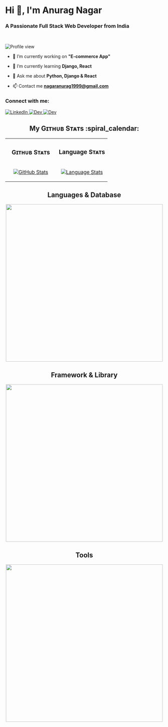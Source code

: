 <h1 align="left">Hi 👋, I'm Anurag Nagar</h1>
<h3 align="left">A Passionate Full Stack Web Developer from India</h3>

<br/>
<p align="left">
  <img alt="Profile view" src="https://komarev.com/ghpvc/?username=anuraagnagar&label=PROFILE+VIEWS&style=for-the-badge&color=d48e24">
</p>

- 🔭 I’m currently working on **"E-commerce App"**

- 🌱 I’m currently learning **Django, React**

- 💬 Ask me about **Python, Django & React**

- 📫 Contact me **nagaranurag1999@gmail.com**

<h3 align="left">Connect with me:</h3>

<a href="https://www.linkedin.com/in/anuraag-nagar">
    <img src="https://skillicons.dev/icons?i=linkedin" alt="LinkedIn" />
</a>
<a href="https://stackoverflow.com/users/22607231/anurag-nagar">
    <img src="https://skillicons.dev/icons?i=stackoverflow" alt="Dev" />
</a>
<a href="https://dev.to/anurag_nagar">
    <img src="https://skillicons.dev/icons?i=devto" alt="Dev" />
</a>

<!-- My Github stats --> 
<h2 align="center">My Gɪᴛʜᴜʙ Sᴛᴀᴛs :spiral_calendar:</h2>

<table width="100%" align="center">
  <tr>
    <th>
      <h3 align="center"><strong>Gɪᴛʜᴜʙ Sᴛᴀᴛs</strong></h3>
    </th>
    <th>
      <h3 align="center"><strong>Language Sᴛᴀᴛs</strong></h3>
    </th>
  </tr>
  <tr>
    <td width="50%">
      <p align="center">
        <a href="https://github.com/anuraagnagar">
          <img align="center" src="https://github-readme-stats.vercel.app/api?username=anuraagnagar&theme=transparent&hide_border=true&text_bold=true" alt="GitHub Stats" />
        </a>
      </p>
    </td>
    <td width="50%">
      <p align="center">
        <a href="https://github.com/anuraagnagar">
          <img align="center" src="https://github-readme-stats.vercel.app/api/top-langs/?username=anuraagnagar&layout=compact&theme=transparent&hide_border=true&text_bold=true&hide=Jupyter%20Notebook" alt="Language Stats" />
        </a>
      </p>
    </td>
  </tr>
</table>

<h2 align="center">Languages & Database</h2>
<div align="center">
  <img width="500px" src="https://skillicons.dev/icons?i=py,js,ts,html,css,sqlite,mysql,postgres,redis&perline=9" />
</div>

<h2 align="center">Framework & Library</h2>
<div align="center">
  <img width="500px" src="https://skillicons.dev/icons?i=nodejs,django,flask,react,redux,tailwind,materialui,bootstrap,sass,jquery&perline=9" />
</div>

<h2 align="center">Tools</h2>
<div align="center">
  <img width="500px" src="https://skillicons.dev/icons?i=docker,git,github,vscode,postman,replit,linux,figma,vercel,netlify&perline=9" />
</div>
